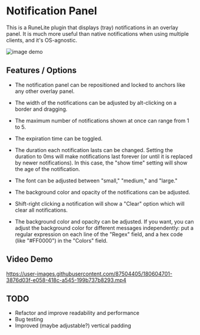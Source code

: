 # Notification Panel
This is a RuneLite plugin that displays (tray) notifications in an overlay panel. It is much more useful than native notifications when using multiple clients, and it's OS-agnostic. 

![image demo](https://user-images.githubusercontent.com/87504405/180604834-a8cd83af-46b8-4095-abf9-74632a4aba24.png)

## Features / Options

* The notification panel can be repositioned and locked to anchors like any other overlay panel. 

* The width of the notifications can be adjusted by alt-clicking on a border and dragging. 

* The maximum number of notifications shown at once can range from 1 to 5.

* The expiration time can be toggled.

* The duration each notification lasts can be changed. Setting the duration to 0ms will make notifications last forever (or until it is replaced by newer notifications). In this case, the "show time" setting will show the age of the notification.

* The font can be adjusted between "small," "medium," and "large."

* The background color and opacity of the notifications can be adjusted.

* Shift-right clicking a notification will show a "Clear" option which will clear all notifications.

* The background color and opacity can be adjusted. If you want, you can adjust the background color for different messages independently: put a regular expression on each line of the "Regex" field, and a hex code (like "#FF0000") in the "Colors" field.

## Video Demo

https://user-images.githubusercontent.com/87504405/180604701-3876d03f-e058-418c-a545-199b737b8293.mp4

## TODO

* Refactor and improve readability and performance
* Bug testing
* Improved (maybe adjustable?) vertical padding
